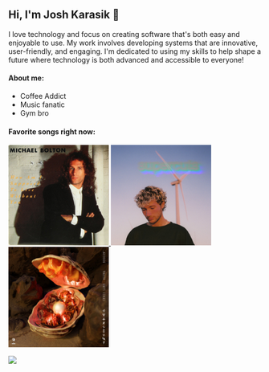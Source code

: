 ## Hi, I'm Josh Karasik 👋

I love technology and focus on creating software that's both easy and enjoyable to use. My work involves developing systems that are innovative, user-friendly, and engaging. I'm dedicated to using my skills to help shape a future where technology is both advanced and accessible to everyone!

#### About me:
* Coffee Addict
* Music fanatic
* Gym bro

#### Favorite songs right now:

<a href="https://open.spotify.com/track/songid1">
  <img src="https://github.com/joshuakarasik/joshuakarasik/blob/main/michael%20bolton.jpeg" width="200" alt="How Am I Supposed to Live Without You" />
</a>

<a href="https://open.spotify.com/track/songid2">
  <img src="https://github.com/joshuakarasik/joshuakarasik/blob/main/jeremy%20zucker.jpeg" width="200" alt="Supercuts" />
</a>

<a href="https://open.spotify.com/track/songid3">
  <img src="https://github.com/joshuakarasik/joshuakarasik/blob/main/beggin.jpeg" width="200" alt="Beggin'" />
</a>






![](https://komarev.com/ghpvc/?username=jioshuakarasik&color=blue)
<!--
**joshuakarasik/joshuakarasik** is a ✨ _special_ ✨ repository because its `README.md` (this file) appears on your GitHub profile.

Here are some ideas to get you started:

- 🔭 I’m currently working on ...
- 🌱 I’m currently learning ...
- 👯 I’m looking to collaborate on ...
- 🤔 I’m looking for help with ...
- 💬 Ask me about ...
- 📫 How to reach me: ...
- 😄 Pronouns: ...
- ⚡ Fun fact: ...
-->
